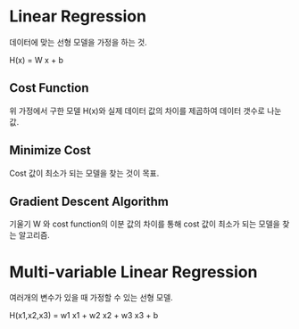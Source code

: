 # Linear Regression

데이터에 맞는 선형 모델을 가정을 하는 것.

H(x) = W x + b


## Cost Function

위 가정에서 구한 모델 H(x)와 실제 데이터 값의 차이를 제곱하여 데이터 갯수로 나눈 값.


## Minimize Cost

Cost 값이 최소가 되는 모델을 찾는 것이 목표.


## Gradient Descent Algorithm

기울기 W 와 cost function의 이분 값의 차이를 통해 cost 값이 최소가 되는 모델을 찾는 알고리즘.

# Multi-variable Linear Regression

여러개의 변수가 있을 때 가정할 수 있는 선형 모델.

H(x1,x2,x3) = w1 x1 + w2 x2 + w3 x3 + b

